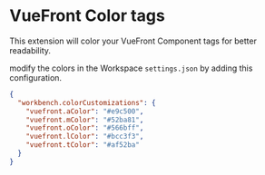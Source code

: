 # VueFront Color tags

This extension will color your VueFront Component tags for better readability.

modify the colors in the Workspace `settings.json` by adding this configuration.

```json
{
  "workbench.colorCustomizations": {
    "vuefront.aColor": "#e9c500",
    "vuefront.mColor": "#52ba81",
    "vuefront.oColor": "#566bff",
    "vuefront.lColor": "#bcc3f3",
    "vuefront.tColor": "#af52ba"
  }
}
```
